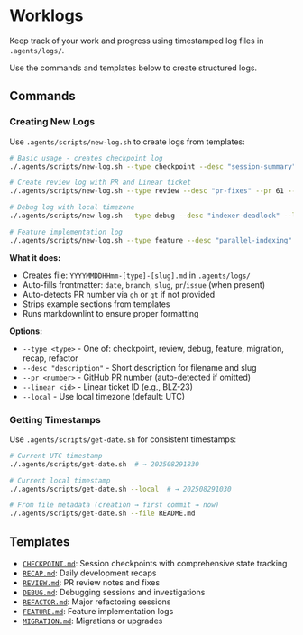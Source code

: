 # Worklogs

Keep track of your work and progress using timestamped log files in `.agents/logs/`.

Use the commands and templates below to create structured logs.

## Commands

### Creating New Logs

Use `.agents/scripts/new-log.sh` to create logs from templates:

```bash
# Basic usage - creates checkpoint log
./.agents/scripts/new-log.sh --type checkpoint --desc "session-summary"

# Create review log with PR and Linear ticket
./.agents/scripts/new-log.sh --type review --desc "pr-fixes" --pr 61 --linear BLZ-23

# Debug log with local timezone
./.agents/scripts/new-log.sh --type debug --desc "indexer-deadlock" --local

# Feature implementation log
./.agents/scripts/new-log.sh --type feature --desc "parallel-indexing"
```

**What it does:**

- Creates file: `YYYYMMDDHHmm-[type]-[slug].md` in `.agents/logs/`
- Auto-fills frontmatter: `date`, `branch`, `slug`, `pr`/`issue` (when present)
- Auto-detects PR number via `gh` or `gt` if not provided
- Strips example sections from templates
- Runs markdownlint to ensure proper formatting

**Options:**

- `--type <type>` - One of: checkpoint, review, debug, feature, migration, recap, refactor
- `--desc "description"` - Short description for filename and slug
- `--pr <number>` - GitHub PR number (auto-detected if omitted)
- `--linear <id>` - Linear ticket ID (e.g., BLZ-23)
- `--local` - Use local timezone (default: UTC)

### Getting Timestamps

Use `.agents/scripts/get-date.sh` for consistent timestamps:

```bash
# Current UTC timestamp
./.agents/scripts/get-date.sh  # → 202508291830

# Current local timestamp
./.agents/scripts/get-date.sh --local  # → 202508291030

# From file metadata (creation → first commit → now)
./.agents/scripts/get-date.sh --file README.md
```

## Templates

- [`CHECKPOINT.md`](./.agents/logs/templates/CHECKPOINT.md): Session checkpoints with comprehensive state tracking
- [`RECAP.md`](./.agents/logs/templates/RECAP.md): Daily development recaps
- [`REVIEW.md`](./.agents/logs/templates/REVIEW.md): PR review notes and fixes
- [`DEBUG.md`](./.agents/logs/templates/DEBUG.md): Debugging sessions and investigations
- [`REFACTOR.md`](./.agents/logs/templates/REFACTOR.md): Major refactoring sessions
- [`FEATURE.md`](./.agents/logs/templates/FEATURE.md): Feature implementation logs
- [`MIGRATION.md`](./.agents/logs/templates/MIGRATION.md): Migrations or upgrades
